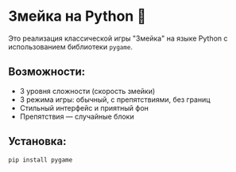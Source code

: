 # Змейка на Python 🐍

Это реализация классической игры "Змейка" на языке Python с использованием библиотеки `pygame`.

## Возможности:
- 3 уровня сложности (скорость змейки)
- 3 режима игры: обычный, с препятствиями, без границ
- Стильный интерфейс и приятный фон
- Препятствия — случайные блоки

## Установка:
```bash
pip install pygame
